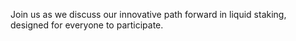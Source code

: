 Join us as we discuss our innovative path forward in liquid staking, designed for everyone to participate.
